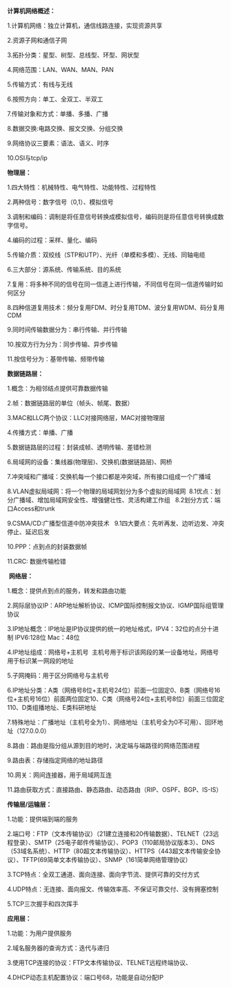 **计算机网络概述：**

1.计算机网络：独立计算机，通信线路连接，实现资源共享

2.资源子网和通信子网

3.拓扑分类：星型、树型、总线型、环型、网状型

4.网络范围：LAN、WAN、MAN、PAN

5.传输方式：有线与无线

6.按照方向：单工、全双工、半双工

7.传输对象和方式：单播、多播、广播

8.数据交换:电路交换、报文交换、分组交换

9.网络协议三要素：语法、语义、时序

10.OSI与tcp/ip

  

**物理层：**

1.四大特性：机械特性、电气特性、功能特性、过程特性

2.两种信号：数字信号（0,1）、模拟信号

3.调制和编码：调制是将任意信号转换成模拟信号，编码则是将任意信号转换成数字信号。

4.编码的过程：采样、量化、编码

5.传输介质：双绞线（STP和UTP）、光纤（单模和多模）、无线、同轴电缆

6.三大部分：源系统、传输系统、目的系统

7.复用：将多种不同的信号在同一信道上进行传输，不同信号在同一信道传输时如何区分

8.四种信道复用技术：频分复用FDM、时分复用TDM、波分复用WDM、码分复用CDM

9.同时间传输数据分为：串行传输、并行传输

10.按双方行为分为：同步传输、异步传输

11.按信号分为：基带传输、频带传输

  

**数据链路层：**

1.概念：为相邻结点提供可靠数据传输

2.帧：数据链路层的单位（帧头、帧尾、数据）

3.MAC和LLC两个协议：LLC对接网络层，MAC对接物理层

4.传播方式：单播、广播

5.数据链路层的过程：封装成帧、透明传输、差错检测

6.局域网的设备：集线器(物理层)、交换机(数据链路层)、网桥

7.冲突域和广播域：交换机每一个接口都是冲突域，所有接口组成一个广播域

8.VLAN虚拟局域网：将一个物理的局域网划分为多个虚拟的局域网  8.1优点：划分广播域、增加局域网安全性、增强健壮性、灵活构建工作组   8.2划分方式：端口Access和trunk

9.CSMA/CD:广播型信道中防冲突技术   9.1四大要点：先听再发、边听边发、冲突停止、延迟后发

10.PPP：点到点的封装数据帧

11.CRC: 数据传输检错

  

 **网络层：**

1.概念：提供点到点的服务，转发和路由功能

2.网际层协议IP：ARP地址解析协议、ICMP国际控制报文协议、IGMP国际组管理协议

3.IP地址概念：IP地址是IP协议提供的统一的地址格式，IPV4：32位的点分十进制 IPV6:128位 Mac：48位

4.IP地址组成：网络号+主机号  主机号用于标识该网段的某一设备地址，网络号用于标识某一网段的地址

5.子网掩码：用于区分网络号与主机号

6.IP地址分类：A类（网络号8位+主机号24位）前面一位固定0、B类（网络号16位+主机号16位）前面两位固定10、C类（网络号24位+主机号8位）前面三位固定110、D类组播地址、E类科研地址

7.特殊地址：广播地址（主机号全为1）、网络地址（主机号全为0不可用）、回环地址（127.0.0.0）

8.路由：路由是指分组从源到目的地时，决定端与端路径的网络范围进程

9.路由表：存储指定网络的地址路径

10.网关：网间连接器，用于局域网互连

11.路由获取方式：直接路由、静态路由、动态路由（RIP、OSPF、BGP、IS-IS）

  

**传输层/运输层：**

1.功能：提供端到端的服务

2.端口号：FTP（文本传输协议）（21建立连接和20传输数据）、TELNET（23远程登录）、SMTP（25电子邮件传输协议）、POP3（110邮局协议版本3）、DNS（53域名系统）、HTTP（80超文本传输协议）、HTTPS（443超文本传输安全协议）、TFTP(69简单文本传输协议）、SNMP（161简单网络管理协议）

3.TCP特点：全双工通道、面向连接、面向字节流、提供可靠的交付方式

4.UDP特点：无连接、面向报文、传输效率高、不保证可靠交付、没有拥塞控制

5.TCP三次握手和四次挥手

  

**应用层：**

1.功能：为用户提供服务

2.域名服务器的查询方式：迭代与递归

3.使用TCP连接的协议：FTP文本传输协议、TELNET远程终端协议、

4.DHCP动态主机配置协议：端口号68，功能是自动分配IP